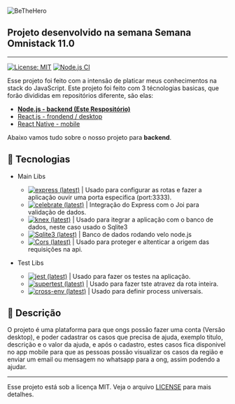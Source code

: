   ![BeTheHero][logo-image]

  ## Projeto desenvolvido na semana Semana Omnistack 11.0 
  ---
  [![License: MIT][license-image]][license-link] [![Node.js CI](https://github.com/marconwillian/BeTheHero_backend/workflows/Node.js%20CI/badge.svg)](https://github.com/marconwillian/BeTheHero_backend/actions?query=workflow%3A%22Node.js+CI%22)

  Esse projeto foi feito com a intensão de platicar meus conhecimentos na stack do JavaScript.
  Este projeto foi feito com 3 técnologias basicas, que forão divididas em repositórios diferente, são elas:
  - [**Node.js - backend (Este Respositório)**](#rocket-tecnologias)
  - [React.js - frondend / desktop][repo-frontend]
  - [React Native - mobile][repo-mobile]

  Abaixo vamos tudo sobre o nosso projeto para **backend**.

  ## :rocket: Tecnologias

  - Main Libs
    - [![express (latest)](https://img.shields.io/npm/v/express/latest?label=Express&style=flat-square)][npm-express] | Usado para configurar as rotas e fazer a aplicação ouvir uma porta especifica (port:3333).
    - [![celebrate (latest)](https://img.shields.io/npm/v/celebrate/latest?label=Celebrate&style=flat-square)][npm-celebrate] | Integração do Express com o Joi para validação de dados.
    - [![knex (latest)](https://img.shields.io/npm/v/knex/latest?label=knex.js&style=flat-square)][npm-knex] | Usado para itegrar a aplicação com o banco de dados, neste caso usado o Sqlite3
    - [![Sqlite3 (latest)](https://img.shields.io/npm/v/sqlite3/latest?label=Sqlite3&style=flat-square)][npm-sqlite] | Banco de dados rodando velo node.js
    - [![Cors (latest)](https://img.shields.io/npm/v/cors/latest?label=Cors&style=flat-square)][npm-cors] | Usado para proteger e altenticar a origem das requisições na api.

  - Test Libs
    - [![jest (latest)](https://img.shields.io/npm/v/jest/latest?label=Jest&style=flat-square)][npm-jest] | Usado para fazer os testes na aplicação.
    - [![supertest (latest)](https://img.shields.io/npm/v/supertest/latest?label=SuperTest&style=flat-square)][npm-supertest] | Usado para fazer tste atravez da rota inteira.
    - [![cross-env (latest)](https://img.shields.io/npm/v/cross-env/latest?label=Cross+Env&style=flat-square)][npm-cross-env] | Usado para definir process universais.


  ## :minidisc: Descrição
  O projeto é uma plataforma para que ongs possão fazer uma conta (Versão desktop), e poder cadastrar os casos que precisa de ajuda, exemplo titulo, descrição e o valor da ajuda, e após o cadastro, estes casos fica disponivel no app mobile para que as pessoas possão visualizar os casos da região e enviar um email ou mensagem no whatsapp para a ong, assim podendo a ajudar.

  ****
  Esse projeto está sob a licença MIT. Veja o arquivo [LICENSE](https://github.com/marconwillian/BeTheHero_backend/blob/master/LICENSE) para mais detalhes.


  <!-- Markdown link & img dfn's -->
  [logo-image]: https://i.imgur.com/ftyy51h.png
  [license-image]: https://img.shields.io/badge/License-MIT-yellow.svg
  [license-link]: https://opensource.org/licenses/MIT
  [repo-frontend]: https://github.com/marconwillian/BeTheHero_frontend
  [repo-mobile]: https://github.com/marconwillian/BeTheHero_mobile
  [npm-express]: https://www.npmjs.com/package/express
  [npm-celebrate]: https://www.npmjs.com/package/celebrate
  [npm-knex]: https://www.npmjs.com/package/knex
  [npm-sqlite]: https://www.npmjs.com/package/sqlite3
  [npm-cors]: https://www.npmjs.com/package/cors
  [npm-jest]: https://www.npmjs.com/package/jest
  [npm-supertest]: https://www.npmjs.com/package/supertest
  [npm-cross-env]: https://www.npmjs.com/package/cross-env
